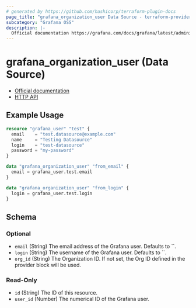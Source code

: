 ```yaml
---
# generated by https://github.com/hashicorp/terraform-plugin-docs
page_title: "grafana_organization_user Data Source - terraform-provider-grafana"
subcategory: "Grafana OSS"
description: |-
  Official documentation https://grafana.com/docs/grafana/latest/administration/user-management/server-user-management/HTTP API https://grafana.com/docs/grafana/latest/developers/http_api/org/#get-all-users-within-the-current-organization-lookup
---
```


# grafana_organization_user (Data Source)

* [Official documentation](https://grafana.com/docs/grafana/latest/administration/user-management/server-user-management/)
* [HTTP API](https://grafana.com/docs/grafana/latest/developers/http_api/org/#get-all-users-within-the-current-organization-lookup)

## Example Usage

```terraform
resource "grafana_user" "test" {
  email    = "test.datasource@example.com"
  name     = "Testing Datasource"
  login    = "test-datasource"
  password = "my-password"
}

data "grafana_organization_user" "from_email" {
  email = grafana_user.test.email
}

data "grafana_organization_user" "from_login" {
  login = grafana_user.test.login
}
```

<!-- schema generated by tfplugindocs -->
## Schema

### Optional

- `email` (String) The email address of the Grafana user. Defaults to ``.
- `login` (String) The username of the Grafana user. Defaults to ``.
- `org_id` (String) The Organization ID. If not set, the Org ID defined in the provider block will be used.

### Read-Only

- `id` (String) The ID of this resource.
- `user_id` (Number) The numerical ID of the Grafana user.
